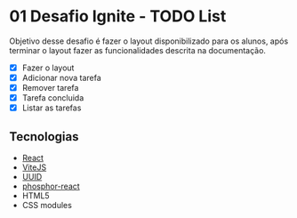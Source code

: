 # 01 Desafio Ignite - TODO List

Objetivo desse desafio é fazer o layout disponibilizado para os alunos, após terminar o layout fazer as funcionalidades descrita na documentação.

- [x] Fazer o layout
- [x] Adicionar nova tarefa
- [x] Remover tarefa
- [x] Tarefa concluida
- [x] Listar as tarefas

## Tecnologias

- [React](https://pt-br.reactjs.org/)
- [ViteJS](https://vitejs.dev/)
- [UUID](https://www.npmjs.com/package/uuid)
- [phosphor-react](https://phosphoricons.com/)
- HTML5
- CSS modules
